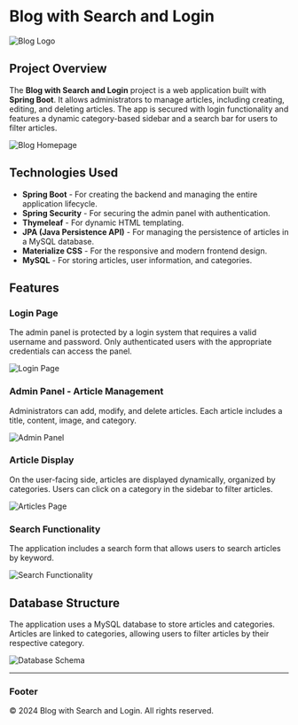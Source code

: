 

# Blog with Search and Login

![Blog Logo](images/blog-logo.png) <!-- Logo o immagine principale del progetto -->

## Project Overview

The **Blog with Search and Login** project is a web application built with **Spring Boot**. It allows administrators to manage articles, including creating, editing, and deleting articles. The app is secured with login functionality and features a dynamic category-based sidebar and a search bar for users to filter articles.

![Blog Homepage](images/blog-homepage.png)

## Technologies Used

- **Spring Boot** - For creating the backend and managing the entire application lifecycle.
- **Spring Security** - For securing the admin panel with authentication.
- **Thymeleaf** - For dynamic HTML templating.
- **JPA (Java Persistence API)** - For managing the persistence of articles in a MySQL database.
- **Materialize CSS** - For the responsive and modern frontend design.
- **MySQL** - For storing articles, user information, and categories.

## Features

### Login Page
The admin panel is protected by a login system that requires a valid username and password. Only authenticated users with the appropriate credentials can access the panel.

![Login Page](images/login-page.png)

### Admin Panel - Article Management
Administrators can add, modify, and delete articles. Each article includes a title, content, image, and category.

![Admin Panel](images/admin-panel.png)

### Article Display
On the user-facing side, articles are displayed dynamically, organized by categories. Users can click on a category in the sidebar to filter articles.

![Articles Page](images/articles-page.png)

### Search Functionality
The application includes a search form that allows users to search articles by keyword.

![Search Functionality](images/search-functionality.png)

## Database Structure
The application uses a MySQL database to store articles and categories. Articles are linked to categories, allowing users to filter articles by their respective category.

![Database Schema](images/database-schema.png)

---

### Footer

&copy; 2024 Blog with Search and Login. All rights reserved.
